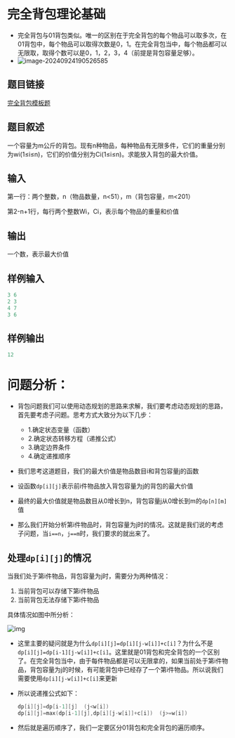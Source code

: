 # 完全背包理论基础

+ 完全背包与01背包类似。唯一的区别在于完全背包的每个物品可以取多次，在01背包中，每个物品可以取得次数是0，1。在完全背包当中，每个物品都可以无限取，取得个数可以是0，1，2，3，4（前提是背包容量足够）。
+ ![image-20240924190526585](C:\Users\Tomorrowland\AppData\Roaming\Typora\typora-user-images\image-20240924190526585.png)

## 题目链接

[ 完全背包模板题](https://kamacoder.com/problempage.php?pid=1052)

## 题目叙述

一个容量为m公斤的背包。现有n种物品，每种物品有无限多件，它们的重量分别为wi(1≤i≤n)，它们的价值分别为Ci(1≤i≤n)。求能放入背包的最大价值。

## 输入

第一行：两个整数，n（物品数量，n<51），m（背包容量，m<201）

第2-n+1行，每行两个整数Wi，Ci，表示每个物品的重量和价值

## 输出

一个数，表示最大价值

## 样例输入

```cpp
3 6
2 3
4 7
3 6
```

## 样例输出

```cpp
12
```







# 问题分析：

+ 背包问题我们可以使用动态规划的思路来求解，我们要考虑动态规划的思路，首先要考虑子问题。思考方式大致分为以下几步：
  + 1.确定状态变量（函数）
  + 2.确定状态转移方程（递推公式）
  + 3.确定边界条件
  + 4.确定递推顺序
+ 我们思考这道题目，我们的最大价值是物品数目i和背包容量j的函数
+ 设函数`dp[i][j]`表示前i件物品放入背包容量为j的背包的最大价值
+ 最终的最大价值就是物品数目从0增长到n，背包容量j从0增长到m的`dp[n][m]`值

+ 那么我们开始分析第i件物品时，背包容量为j时的情况。这就是我们说的考虑子问题，当`i==n`，`j==m`时，我们要求的就出来了。

## 处理`dp[i][j]`的情况

 当我们处于第i件物品，背包容量为j时，需要分为两种情况：

1. 当前背包可以存储下第i件物品
2. 当前背包无法存储下第i件物品

具体情况如图中所分析：

![img](https://img2024.cnblogs.com/blog/3476421/202409/3476421-20240924184234520-1937853649.png)

+ 这里主要的疑问就是为什么`dp[i][j]=dp[i][j-w[i]]+c[i]`？为什么不是`dp[i][j]=dp[i-1][j-w[i]]+c[i]`。这里就是01背包和完全背包的一个区别了。在完全背包当中，由于每件物品都是可以无限拿的，如果当前处于第i件物品，背包容量为j的时候，有可能背包中已经存了一个第i件物品。所以说我们需要使用`dp[i][j-w[i]]+c[i]`来更新

+ 所以说递推公式如下：
  ```cpp
  dp[i][j]=dp[i-1][j]  (j<w[i])
  dp[i][j]=max(dp[i-1][j],dp[i][j-w[i]]+c[i])  (j>=w[i])
  ```

+ 然后就是遍历顺序了，我们一定要区分01背包和完全背包的遍历顺序。





